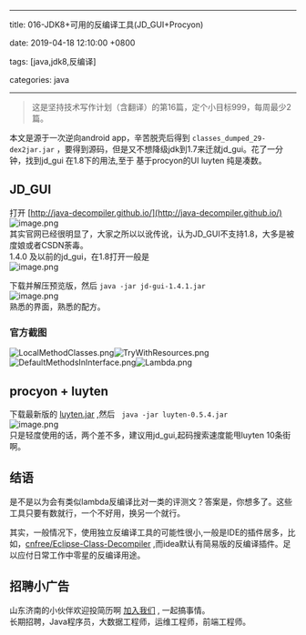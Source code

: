 
---

title: 016-JDK8+可用的反编译工具(JD_GUI+Procyon)

date: 2019-04-18 12:10:00 +0800

tags: [java,jdk8,反编译]

categories: java

---
> 这是坚持技术写作计划（含翻译）的第16篇，定个小目标999，每周最少2篇。


本文是源于一次逆向android app，辛苦脱壳后得到 `classes_dumped_29-dex2jar.jar` ，要得到源码，但是又不想降级jdk到1.7来迁就jd_gui。花了一分钟，找到jd_gui 在1.8下的用法,至于 基于procyon的UI luyten 纯是凑数。

<!-- more -->

<a name="JD_GUI"></a>
## JD_GUI
打开 [http://java-decompiler.github.io/](http://java-decompiler.github.io/)<br />![image.png](https://cdn.nlark.com/yuque/0/2019/png/226273/1555556972336-dbd69397-f0ee-454a-b39c-779eca71dd63.png#align=left&display=inline&height=678&name=image.png&originHeight=678&originWidth=1219&size=90920&status=done&width=1219)<br />其实官网已经很明显了，大家之所以以讹传讹，认为JD_GUI不支持1.8，大多是被度娘或者CSDN荼毒。<br />1.4.0 及以前的jd_gui，在1.8打开一般是<br />![image.png](https://cdn.nlark.com/yuque/0/2019/png/226273/1555557122787-0a3fac4f-3f1f-4da0-a48c-d7547ab217fa.png#align=left&display=inline&height=151&name=image.png&originHeight=151&originWidth=357&size=5587&status=done&width=357)

下载并解压预览版，然后 `java -jar jd-gui-1.4.1.jar` <br />![image.png](https://cdn.nlark.com/yuque/0/2019/png/226273/1555557322830-cb8915d1-e7bd-4e98-921c-ede3571d0a02.png#align=left&display=inline&height=505&name=image.png&originHeight=505&originWidth=1094&size=76642&status=done&width=1094)<br />熟悉的界面，熟悉的配方。

<a name="ddbfde32"></a>
### 官方截图
![LocalMethodClasses.png](https://cdn.nlark.com/yuque/0/2019/png/226273/1555557366601-a7591bd1-09c5-4287-833c-fc0324d02ee4.png#align=left&display=inline&height=425&name=LocalMethodClasses.png&originHeight=665&originWidth=1168&size=88222&status=done&width=746)![TryWithResources.png](https://cdn.nlark.com/yuque/0/2019/png/226273/1555557367229-70fe5c9d-b2be-421a-83df-0d90e890899c.png#align=left&display=inline&height=426&name=TryWithResources.png&originHeight=665&originWidth=1165&size=96487&status=done&width=746)![DefaultMethodsInInterface.png](https://cdn.nlark.com/yuque/0/2019/png/226273/1555557367292-f0ef5b46-5a2f-4576-9182-203baae7a0ff.png#align=left&display=inline&height=426&name=DefaultMethodsInInterface.png&originHeight=665&originWidth=1165&size=88222&status=done&width=746)![Lambda.png](https://cdn.nlark.com/yuque/0/2019/png/226273/1555557367324-1e872a6b-a4e2-4ce7-a852-305362ae113f.png#align=left&display=inline&height=426&name=Lambda.png&originHeight=665&originWidth=1165&size=82190&status=done&width=746)

<a name="1df6ea45"></a>
## procyon + luyten

下载最新版的 [luyten.jar](https://github.com/deathmarine/Luyten/releases) ,然后   `java -jar luyten-0.5.4.jar` <br />![image.png](https://cdn.nlark.com/yuque/0/2019/png/226273/1555557560115-d10ea3a0-3d78-46e7-a6ab-13047ae1f347.png#align=left&display=inline&height=516&name=image.png&originHeight=516&originWidth=942&size=68141&status=done&width=942)<br />只是轻度使用的话，两个差不多，建议用jd_gui,起码搜索速度能甩luyten 10条街啊。
<a name="433531fd"></a>
## 结语
是不是以为会有类似lambda反编译比对一类的评测文？答案是，你想多了。这些工具只要有数就行，一个不好用，换另一个就行。

其实，一般情况下，使用独立反编译工具的可能性很小,一般是IDE的插件居多，比如，[cnfree/Eclipse-Class-Decompiler](https://github.com/cnfree/Eclipse-Class-Decompiler) ,而idea默认有简易版的反编译插件。足以应付日常工作中零星的反编译用途。

<a name="fb674066"></a>
## 招聘小广告

山东济南的小伙伴欢迎投简历啊 [加入我们](https://www.shunnengnet.com/index.php/Home/Contact/join.html) , 一起搞事情。<br />长期招聘，Java程序员，大数据工程师，运维工程师，前端工程师。


